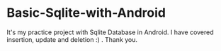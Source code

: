 # Basic-Sqlite-with-Android
It's my practice project with Sqlite Database in Android. I have covered insertion, update and deletion :) .
Thank you.
